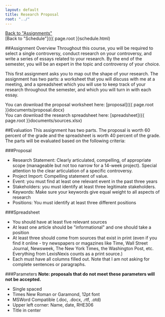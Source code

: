 ```yaml
---
layout: default
title: Research Proposal
root: "../"
---
```

[Back to "Assignments"](index.html)  
[Back to "Schedule"]({{ page.root }}schedule.html)  

##Assignment Overview
Throughout this course, you will be required to select a single controversy, conduct research on your controversy, and write a series of essays related to your research. By the end of the semester, you will be an expert in the topic and controversy of your choice.  

This first assignment asks you to map out the shape of your research. The assignment has two parts: a worksheet that you will discuss with me at a meeting, and a spreadsheet which you will use to keep track of your research throughout the semester, and which you will turn in with each essay.  

You can download the proposal worksheet here: [proposal]({{ page.root }}documents/proposal.docx)  
You can download the research spreadsheet here: [spreadsheet]({{ page.root }}documents/sources.xlsx)

##Evaluation
This assignment has two parts. The proposal is worth 60 percent of the grade and the spreadsheet is worth 40 percent of the grade. The parts will be evaluated based on the following criteria:

###Proposal
* Research Statement: Clearly articulated, compelling, of appropriate scope (manageable but not too narrow for a 14-week project). Special attention to the clear articulation of a specific controversy.  
* Project Import: Compelling statement of value.
* Event: you must find at least one relevant event in the past three years
* Stakeholders: you must identify at least three legitimate stakeholders.
* Keywords: Make sure your keywords give equal weight to all aspects of research
* Positions: You must identify at least three different positions

###Spreadsheet
* You should have at least five relevant sources
* At least one article should be "informational" and one should take a position
* At least three should come from sources that exist in print (even if you find it online - try newspapers or magazines like Time, Wall Street Journal, Newsweek, The New York Times, the Washington Post, etc. Everything from LexisNexis counts as a print source.) 
* Each must have all columns filled out. Note that I am not asking for complete sentences or paragraphs.

###Parameters
**Note: proposals that do not meet these parameters will not be accepted.**
* Single spaced
* Times New Roman or Garamond, 12pt font
* MSWord Compatible (.doc, .docx, .rtf, .otd)
* Upper left corner: Name, date, RHE306
* Title in center
